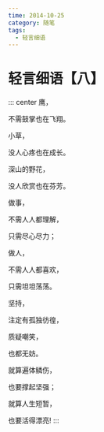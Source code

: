 ```yaml
---
time: 2014-10-25
category: 随笔
tags:
  - 轻言细语
---
```


# 轻言细语【八】

::: center
鹰，

不需鼓掌也在飞翔。

小草，

没人心疼也在成长。

深山的野花，

没人欣赏也在芬芳。

做事，

不需人人都理解，

只需尽心尽力；

做人，

不需人人都喜欢，

只需坦坦荡荡。

坚持，

注定有孤独彷徨，

质疑嘲笑，

也都无妨。

就算遍体鳞伤，

也要撑起坚强；

就算人生短暂，

也要活得漂亮!
:::
